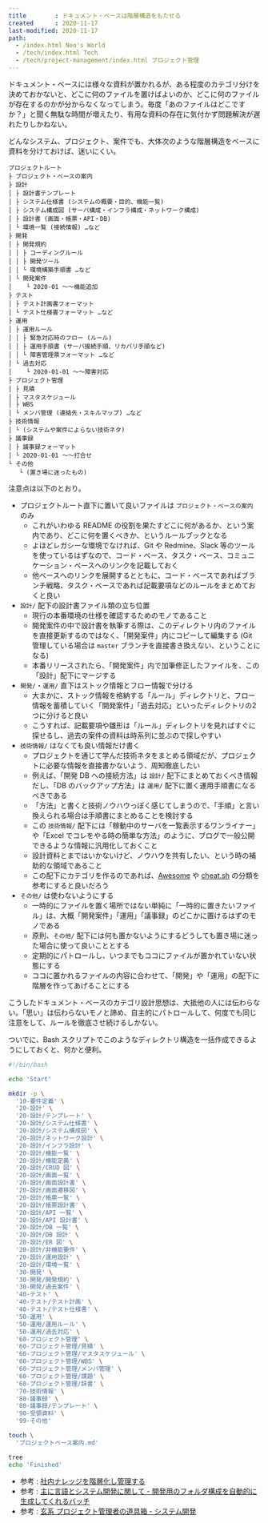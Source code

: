 ```yaml
---
title        : ドキュメント・ベースは階層構造をもたせる
created      : 2020-11-17
last-modified: 2020-11-17
path:
  - /index.html Neo's World
  - /tech/index.html Tech
  - /tech/project-management/index.html プロジェクト管理
---
```


ドキュメント・ベースには様々な資料が置かれるが、ある程度のカテゴリ分けを決めておかないと、どこに何のファイルを置けばよいのか、どこに何のファイルが存在するのかが分からなくなってしまう。毎度「あのファイルはどこですか？」と聞く無駄な時間が増えたり、有用な資料の存在に気付かず問題解決が遅れたりしかねない。

どんなシステム、プロジェクト、案件でも、大体次のような階層構造をベースに資料を分けておけば、迷いにくい。

```
プロジェクトルート
├ プロジェクト・ベースの案内
├ 設計
│ ├ 設計書テンプレート
│ ├ システム仕様書 (システムの概要・目的、機能一覧)
│ ├ システム構成図 (サーバ構成・インフラ構成・ネットワーク構成)
│ ├ 設計書 (画面・帳票・API・DB)
│ └ 環境一覧 (接続情報) …など
├ 開発
│ ├ 開発規約
│ │ ├ コーディングルール
│ │ ├ 開発ツール
│ │ └ 環境構築手順書 …など
│ └ 開発案件
│    └ 2020-01 〜〜機能追加
├ テスト
│ ├ テスト計画書フォーマット
│ └ テスト仕様書フォーマット …など
├ 運用
│ ├ 運用ルール
│ │ ├ 緊急対応時のフロー (ルール)
│ │ ├ 運用手順書 (サーバ接続手順、リカバリ手順など)
│ │ └ 障害管理票フォーマット …など
│ └ 過去対応
│    └ 2020-01-01 〜〜障害対応
├ プロジェクト管理
│ ├ 見積
│ ├ マスタスケジュール
│ ├ WBS
│ └ メンバ管理 (連絡先・スキルマップ) …など
├ 技術情報
│ └ (システムや案件によらない技術ネタ)
├ 議事録
│ ├ 議事録フォーマット
│ └ 2020-01-01 〜〜打合せ
└ その他
   └ (置き場に迷ったもの)
```

注意点は以下のとおり。

- プロジェクトルート直下に置いて良いファイルは `プロジェクト・ベースの案内` のみ
  - これがいわゆる README の役割を果たすどこに何があるか、という案内であり、どこに何を置くべきか、というルールブックとなる
  - よほどレガシーな環境でなければ、Git や Redmine、Slack 等のツールを使っているはずなので、コード・ベース、タスク・ベース、コミュニケーション・ベースへのリンクを記載しておく
  - 他ベースへのリンクを展開するとともに、コード・ベースであればブランチ戦略、タスク・ベースであれば記載要項などのルールをまとめておくと良い
- `設計/` 配下の設計書ファイル類の立ち位置
  - 現行の本番環境の仕様を確認するためのモノであること
  - 開発案件の中で設計書を執筆する際は、このディレクトリ内のファイルを直接更新するのではなく、「開発案件」内にコピーして編集する (Git 管理している場合は `master` ブランチを直接書き換えない、ということになる)
  - 本番リリースされたら、「開発案件」内で加筆修正したファイルを、この「設計」配下にマージする
- `開発/`・`運用/` 直下はストック情報とフロー情報で分ける
  - 大まかに、ストック情報を格納する「ルール」ディレクトリと、フロー情報を蓄積していく「開発案件」「過去対応」といったディレクトリの2つに分けると良い
  - こうすれば、記載要項や雛形は「ルール」ディレクトリを見ればすぐに探せるし、過去の案件の資料は時系列に並ぶので探しやすい
- `技術情報/` はなくても良い情報だけ書く
  - プロジェクトを通じて学んだ技術ネタをまとめる領域だが、プロジェクトに必要な情報を直接書かないよう、周知徹底したい
  - 例えば、「開発 DB への接続方法」は `設計/` 配下にまとめておくべき情報だし、「DB のバックアップ方法」は `運用/` 配下に置く運用手順書になるべきである
  - 「方法」と書くと技術ノウハウっぽく感じてしまうので、「手順」と言い換えられる場合は手順書にまとめることを検討する
  - この `技術情報/` 配下には「稼動中のサーバを一覧表示するワンライナー」や「Excel でコレをやる時の簡単な方法」のように、ブログで一般公開できるような情報に汎用化しておくこと
  - 設計資料とまではいかないけど、ノウハウを共有したい、という時の補助的な領域であること
  - この配下にカテゴリを作るのであれば、[Awesome](https://github.com/sindresorhus/awesome) や [cheat.sh](http://cheat.sh/) の分類を参考にすると良いだろう
- `その他/` は使わないようにする
  - 一時的にファイルを置く場所ではない単純に「一時的に置きたいファイル」は、大概「開発案件」「運用」「議事録」のどこかに置けるはずのモノである
  - 原則、`その他/` 配下には何も置かないようにするどうしても置き場に迷った場合に使って良いこととする
  - 定期的にパトロールし、いつまでもココにファイルが置かれていない状態にする
  - ココに置かれるファイルの内容に合わせて、「開発」や「運用」の配下に階層を作ってあげることにする

こうしたドキュメント・ベースのカテゴリ設計思想は、大抵他の人には伝わらない。「思い」は伝わらないモノと諦め、自主的にパトロールして、何度でも同じ注意をして、ルールを徹底させ続けるしかない。

ついでに、Bash スクリプトでこのようなディレクトリ構造を一括作成できるようにしておくと、何かと便利。

```bash
#!/bin/bash

echo 'Start'

mkdir -p \
  '10-要件定義' \
  '20-設計' \
  '20-設計/テンプレート' \
  '20-設計/システム仕様書' \
  '20-設計/システム構成図' \
  '20-設計/ネットワーク設計' \
  '20-設計/インフラ設計' \
  '20-設計/機能一覧' \
  '20-設計/機能定義' \
  '20-設計/CRUD 図' \
  '20-設計/画面一覧' \
  '20-設計/画面設計書' \
  '20-設計/画面遷移図' \
  '20-設計/帳票一覧' \
  '20-設計/帳票設計書' \
  '20-設計/API 一覧' \
  '20-設計/API 設計書' \
  '20-設計/DB 一覧' \
  '20-設計/DB 設計' \
  '20-設計/ER 図' \
  '20-設計/非機能要件' \
  '20-設計/運用設計' \
  '20-設計/環境一覧' \
  '30-開発' \
  '30-開発/開発規約' \
  '30-開発/過去案件' \
  '40-テスト' \
  '40-テスト/テスト計画' \
  '40-テスト/テスト仕様書' \
  '50-運用' \
  '50-運用/運用ルール' \
  '50-運用/過去対応' \
  '60-プロジェクト管理' \
  '60-プロジェクト管理/見積' \
  '60-プロジェクト管理/マスタスケジュール' \
  '60-プロジェクト管理/WBS' \
  '60-プロジェクト管理/メンバ管理' \
  '60-プロジェクト管理/課題' \
  '60-プロジェクト管理/辞書' \
  '70-技術情報' \
  '80-議事録' \
  '80-議事録/テンプレート' \
  '90-受領資料' \
  '99-その他'

touch \
  'プロジェクトベース案内.md'

tree
echo 'Finished'
```

- 参考 : [社内ナレッジを階層化し管理する](https://qiita.com/jimpei/items/84db7dbc3c5b4368ebb6)
- 参考 : [主に言語とシステム開発に関して - 開発用のフォルダ構成を自動的に生成してくれるバッチ](https://language-and-engineering.hatenablog.jp/entry/20120126/p1)
- 参考 : [玄系 プロジェクト管理者の道具箱 - システム開発](https://web.archive.org/web/20160718040728/http://www.h6.dion.ne.jp/~akn/pm/SystemDevelopment/SystemDevelopment.html)
